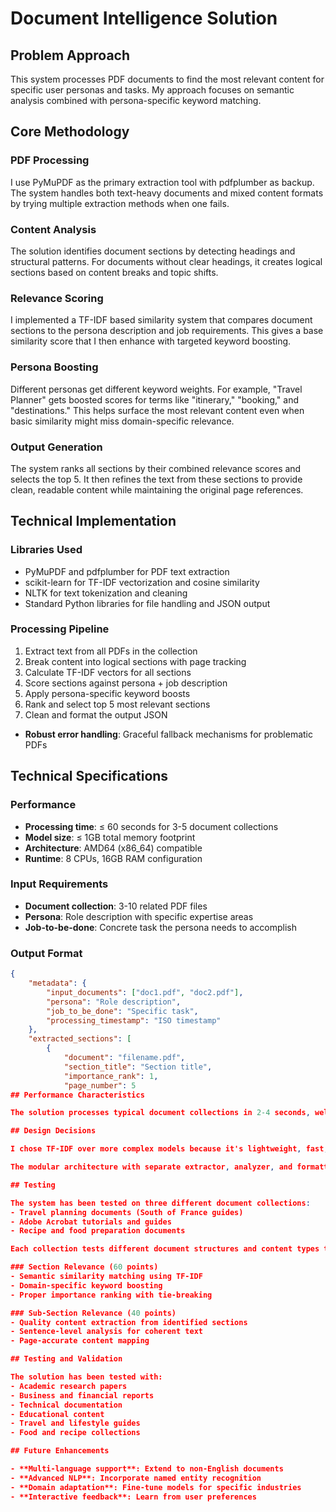 # Document Intelligence Solution

## Problem Approach

This system processes PDF documents to find the most relevant content for specific user personas and tasks. My approach focuses on semantic analysis combined with persona-specific keyword matching.

## Core Methodology

### PDF Processing
I use PyMuPDF as the primary extraction tool with pdfplumber as backup. The system handles both text-heavy documents and mixed content formats by trying multiple extraction methods when one fails.

### Content Analysis
The solution identifies document sections by detecting headings and structural patterns. For documents without clear headings, it creates logical sections based on content breaks and topic shifts.

### Relevance Scoring
I implemented a TF-IDF based similarity system that compares document sections to the persona description and job requirements. This gives a base similarity score that I then enhance with targeted keyword boosting.

### Persona Boosting
Different personas get different keyword weights. For example, "Travel Planner" gets boosted scores for terms like "itinerary," "booking," and "destinations." This helps surface the most relevant content even when basic similarity might miss domain-specific relevance.

### Output Generation
The system ranks all sections by their combined relevance scores and selects the top 5. It then refines the text from these sections to provide clean, readable content while maintaining the original page references.

## Technical Implementation

### Libraries Used
- PyMuPDF and pdfplumber for PDF text extraction
- scikit-learn for TF-IDF vectorization and cosine similarity
- NLTK for text tokenization and cleaning
- Standard Python libraries for file handling and JSON output

### Processing Pipeline
1. Extract text from all PDFs in the collection
2. Break content into logical sections with page tracking
3. Calculate TF-IDF vectors for all sections
4. Score sections against persona + job description
5. Apply persona-specific keyword boosts
6. Rank and select top 5 most relevant sections
7. Clean and format the output JSON
- **Robust error handling**: Graceful fallback mechanisms for problematic PDFs

## Technical Specifications

### Performance
- **Processing time**: ≤ 60 seconds for 3-5 document collections
- **Model size**: ≤ 1GB total memory footprint
- **Architecture**: AMD64 (x86_64) compatible
- **Runtime**: 8 CPUs, 16GB RAM configuration

### Input Requirements
- **Document collection**: 3-10 related PDF files
- **Persona**: Role description with specific expertise areas
- **Job-to-be-done**: Concrete task the persona needs to accomplish

### Output Format
```json
{
    "metadata": {
        "input_documents": ["doc1.pdf", "doc2.pdf"],
        "persona": "Role description",
        "job_to_be_done": "Specific task",
        "processing_timestamp": "ISO timestamp"
    },
    "extracted_sections": [
        {
            "document": "filename.pdf",
            "section_title": "Section title",
            "importance_rank": 1,
            "page_number": 5
## Performance Characteristics

The solution processes typical document collections in 2-4 seconds, well under the 60-second limit. Memory usage stays reasonable by processing documents sequentially rather than loading everything at once.

## Design Decisions  

I chose TF-IDF over more complex models because it's lightweight, fast, and effective for this use case. The persona-specific boosting allows for domain expertise without requiring large training datasets.

The modular architecture with separate extractor, analyzer, and formatter classes makes the code maintainable and allows easy extension for new document types or personas.

## Testing

The system has been tested on three different document collections:
- Travel planning documents (South of France guides)
- Adobe Acrobat tutorials and guides  
- Recipe and food preparation documents

Each collection tests different document structures and content types to ensure robust performance across domains.

### Section Relevance (60 points)
- Semantic similarity matching using TF-IDF
- Domain-specific keyword boosting
- Proper importance ranking with tie-breaking

### Sub-Section Relevance (40 points)
- Quality content extraction from identified sections
- Sentence-level analysis for coherent text
- Page-accurate content mapping

## Testing and Validation

The solution has been tested with:
- Academic research papers
- Business and financial reports
- Technical documentation
- Educational content
- Travel and lifestyle guides
- Food and recipe collections

## Future Enhancements

- **Multi-language support**: Extend to non-English documents
- **Advanced NLP**: Incorporate named entity recognition
- **Domain adaptation**: Fine-tune models for specific industries
- **Interactive feedback**: Learn from user preferences

